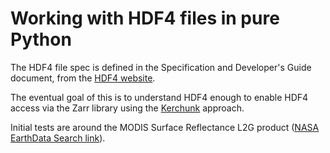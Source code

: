 # Working with HDF4 files in pure Python

The HDF4 file spec is defined in the Specification and Developer's Guide document, from the [HDF4 website](https://portal.hdfgroup.org/display/HDF4/HDF4).

The eventual goal of this is to understand HDF4 enough to enable HDF4 access via the Zarr library using the [Kerchunk](https://fsspec.github.io/kerchunk/) approach.

Initial tests are around the MODIS Surface Reflectance L2G product ([NASA EarthData Search link](https://search.earthdata.nasa.gov/search?q=C2202497474-LPCLOUD)).
